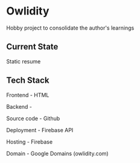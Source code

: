 # Owlidity
Hobby project to consolidate the author's learnings

## Current State
Static resume

## Tech Stack
Frontend - HTML

Backend - 

Source code - Github

Deployment - Firebase API

Hosting - Firebase

Domain - Google Domains (owlidity.com)
